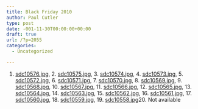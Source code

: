 ```yaml
---
title: Black Friday 2010
author: Paul Cutler
type: post
date: -001-11-30T00:00:00+00:00
draft: true
url: /?p=2055
categories:
  - Uncategorized

---
```

1. [sdc10576.jpg][1], 2. [sdc10575.jpg][2], 3. [sdc10574.jpg][3], 4. [sdc10573.jpg][4], 5. [sdc10572.jpg][5], 6. [sdc10571.jpg][6], 7. [sdc10570.jpg][7], 8. [sdc10569.jpg][8], 9. [sdc10568.jpg][9], 10. [sdc10567.jpg][10], 11. [sdc10566.jpg][11], 12. [sdc10565.jpg][12], 13. [sdc10564.jpg][13], 14. [sdc10563.jpg][14], 15. [sdc10562.jpg][15], 16. [sdc10561.jpg][16], 17. [sdc10560.jpg][17], 18. [sdc10559.jpg][18], 19. [sdc10558.jpg][19]20. Not available

 [1]: http://flickr.com/photos/99002017@N00/5216094392/
 [2]: http://flickr.com/photos/99002017@N00/5216093798/
 [3]: http://flickr.com/photos/99002017@N00/5215502669/
 [4]: http://flickr.com/photos/99002017@N00/5216091778/
 [5]: http://flickr.com/photos/99002017@N00/5215501061/
 [6]: http://flickr.com/photos/99002017@N00/5215500615/
 [7]: http://flickr.com/photos/99002017@N00/5215499865/
 [8]: http://flickr.com/photos/99002017@N00/5216089098/
 [9]: http://flickr.com/photos/99002017@N00/5215498171/
 [10]: http://flickr.com/photos/99002017@N00/5216087610/
 [11]: http://flickr.com/photos/99002017@N00/5216086470/
 [12]: http://flickr.com/photos/99002017@N00/5215495293/
 [13]: http://flickr.com/photos/99002017@N00/5215494161/
 [14]: http://flickr.com/photos/99002017@N00/5215493229/
 [15]: http://flickr.com/photos/99002017@N00/5215492409/
 [16]: http://flickr.com/photos/99002017@N00/5215491637/
 [17]: http://flickr.com/photos/99002017@N00/5216080856/
 [18]: http://flickr.com/photos/99002017@N00/5215489305/
 [19]: http://flickr.com/photos/99002017@N00/5216078906/